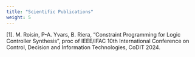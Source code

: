 ```yaml
---
title: "Scientific Publications"
weight: 5
---
```


[1]. M. Roisin, P-A. Yvars, B. Riera, “Constraint Programming for Logic Controller Synthesis”, proc of IEEE/IFAC 10th International Conference on Control, Decision and Information Technologies, CoDIT 2024.